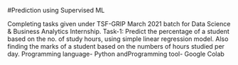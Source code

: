 #Prediction using Supervised ML

Completing tasks given under TSF-GRIP March 2021 batch for Data Science &amp; Business Analytics Internship. Task-1: Predict the percentage of a student based on the no. of study hours, using simple linear regression model. Also finding the marks of a student based on the numbers of hours studied per day. Programming language- Python andProgramming tool- Google Colab
